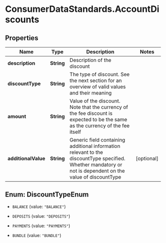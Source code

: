 # ConsumerDataStandards.AccountDiscounts

## Properties
Name | Type | Description | Notes
------------ | ------------- | ------------- | -------------
**description** | **String** | Description of the discount | 
**discountType** | **String** | The type of discount. See the next section for an overview of valid values and their meaning | 
**amount** | **String** | Value of the discount. Note that the currency of the fee discount is expected to be the same as the currency of the fee itself | 
**additionalValue** | **String** | Generic field containing additional information relevant to the discountType specified. Whether mandatory or not is dependent on the value of discountType | [optional] 


<a name="DiscountTypeEnum"></a>
## Enum: DiscountTypeEnum


* `BALANCE` (value: `"BALANCE"`)

* `DEPOSITS` (value: `"DEPOSITS"`)

* `PAYMENTS` (value: `"PAYMENTS"`)

* `BUNDLE` (value: `"BUNDLE"`)





